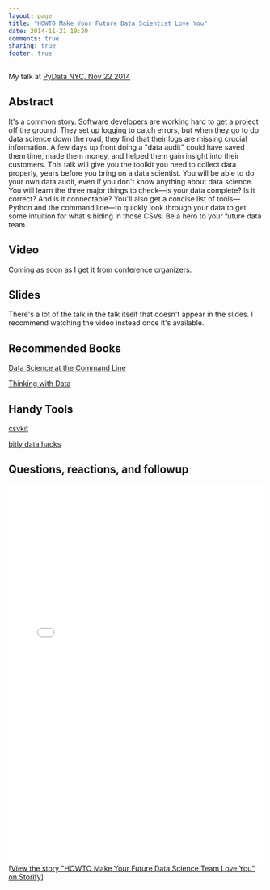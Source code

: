 ```yaml
---
layout: page
title: "HOWTO Make Your Future Data Scientist Love You"
date: 2014-11-21 19:20
comments: true
sharing: true
footer: true
---
```


My talk at [PyData NYC, Nov 22 2014](http://pydata.org/nyc2014/schedule/)

## Abstract

It's a common story. Software developers are working hard to get a project off the ground. They set up logging to catch errors, but when they go to do data science down the road, they find that their logs are missing crucial information. A few days up front doing a "data audit" could have saved them time, made them money, and helped them gain insight into their customers. This talk will give you the toolkit you need to collect data properly, years before you bring on a data scientist. You will be able to do your own data audit, even if you don't know anything about data science. You will learn the three major things to check—is your data complete? Is it correct? And is it connectable? You'll also get a concise list of tools—Python and the command line—to quickly look through your data to get some intuition for what's hiding in those CSVs. Be a hero to your future data team.

## Video

Coming as soon as I get it from conference organizers.

## Slides

<script async class="speakerdeck-embed" data-id="41ed4e70564201328e7a02d32ce16bb5" data-ratio="1.77777777777778" src="//speakerdeck.com/assets/embed.js"></script>

There's a lot of the talk in the talk itself that doesn't appear in the slides. I recommend watching the video instead once it's available. 

## Recommended Books

[Data Science at the Command Line](http://shop.oreilly.com/product/0636920032823.do)

[Thinking with Data](http://shop.oreilly.com/product/0636920029182.do)

## Handy Tools

[csvkit](http://csvkit.readthedocs.org)

[bitly data hacks](https://github.com/bitly/data_hacks)

## Questions, reactions, and followup

<div class="storify"><iframe src="//storify.com/SashaLaundy/howto-make-your-future-data-science-team-love-you/embed?border=false" width="100%" height="750" frameborder="no" allowtransparency="true"></iframe><script src="//storify.com/SashaLaundy/howto-make-your-future-data-science-team-love-you.js?border=false"></script><noscript>[<a href="//storify.com/SashaLaundy/howto-make-your-future-data-science-team-love-you" target="_blank">View the story "HOWTO Make Your Future Data Science Team Love You" on Storify</a>]</noscript></div>
